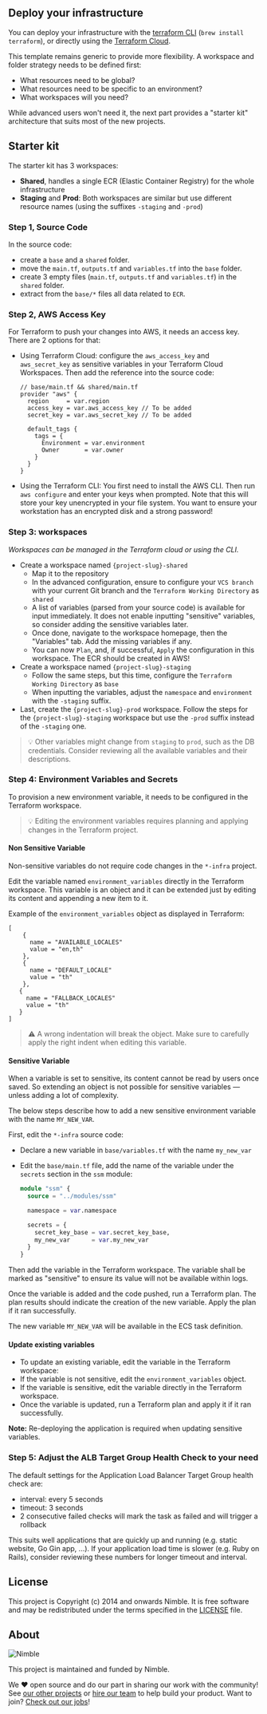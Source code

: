 ## Deploy your infrastructure

You can deploy your infrastructure with the [terraform CLI](https://learn.hashicorp.com/collections/terraform/cli) (`brew install terraform`), or directly using the [Terraform Cloud](https://cloud.hashicorp.com/products/terraform).

This template remains generic to provide more flexibility.
A workspace and folder strategy needs to be defined first:

- What resources need to be global?
- What resources need to be specific to an environment?
- What workspaces will you need?

While advanced users won't need it, the next part provides a "starter kit" architecture that suits most of the new projects.

## Starter kit

The starter kit has 3 workspaces:

- **Shared**, handles a single ECR (Elastic Container Registry) for the whole infrastructure
- **Staging** and **Prod**: Both workspaces are similar but use different resource names (using the suffixes `-staging` and `-prod`)

### Step 1, Source Code

In the source code:

- create a `base` and a `shared` folder.
- move the `main.tf`, `outputs.tf` and `variables.tf` into the `base` folder.
- create 3 empty files (`main.tf`, `outputs.tf` and `variables.tf`) in the `shared` folder.
- extract from the `base/*` files all data related to `ECR`.

### Step 2, AWS Access Key

For Terraform to push your changes into AWS, it needs an access key. There are 2 options for that:

- Using Terraform Cloud: configure the `aws_access_key` and `aws_secret_key` as sensitive variables in your Terraform Cloud Workspaces. Then add the reference into the source code:
  
  ```hcl
  // base/main.tf && shared/main.tf
  provider "aws" {
    region     = var.region
    access_key = var.aws_access_key // To be added
    secret_key = var.aws_secret_key // To be added

    default_tags {
      tags = {
        Environment = var.environment
        Owner       = var.owner
      }
    }
  }
  ```

- Using the Terraform CLI: You first need to install the AWS CLI. Then run `aws configure` and enter your keys when prompted.
  Note that this will store your key unencrypted in your file system. You want to ensure your workstation has an encrypted disk and a strong password!

### Step 3: workspaces

_Workspaces can be managed in the Terraform cloud or using the CLI._

- Create a workspace named `{project-slug}-shared`
  - Map it to the repository
  - In the advanced configuration, ensure to configure your `VCS branch` with your current Git branch and the `Terraform Working Directory` as `shared`
  - A list of variables (parsed from your source code) is available for input immediately. It does not enable inputting "sensitive" variables, so consider adding the sensitive variables later.
  - Once done, navigate to the workspace homepage, then the "Variables" tab. Add the missing variables if any.
  - You can now `Plan`, and, if successful, `Apply` the configuration in this workspace. The ECR should be created in AWS!
- Create a workspace named `{project-slug}-staging`
  - Follow the same steps, but this time, configure the `Terraform Working Directory` as `base`
  - When inputting the variables, adjust the `namespace` and `environment` with the `-staging` suffix.
- Last, create the `{project-slug}-prod` workspace. Follow the steps for the `{project-slug}-staging` workspace but use the `-prod` suffix instead of the `-staging` one.

> 💡 Other variables might change from `staging` to `prod`, such as the DB credentials. Consider reviewing all the available variables and their descriptions.

### Step 4: Environment Variables and Secrets

To provision a new environment variable, it needs to be configured in the Terraform workspace.

> 💡 Editing the environment variables requires planning and applying changes in the Terraform project.

#### Non Sensitive Variable

Non-sensitive variables do not require code changes in the `*-infra` project.

Edit the variable named `environment_variables` directly in the Terraform workspace.
This variable is an object and it can be extended just by editing its content and appending a new item to it.

Example of the `environment_variables` object as displayed in Terraform:

```hcl
[
    {
      name = "AVAILABLE_LOCALES"
      value = "en,th"
    },
    {
      name = "DEFAULT_LOCALE"
      value = "th"
    },
   {
     name = "FALLBACK_LOCALES"
     value = "th"
   }
]
```

> ⚠️ A wrong indentation will break the object.
> Make sure to carefully apply the right indent when editing this variable.

#### Sensitive Variable

When a variable is set to sensitive, its content cannot be read by users once saved.
So extending an object is not possible for sensitive variables — unless adding a lot of complexity.

The below steps describe how to add a new sensitive environment variable with the name `MY_NEW_VAR`.

First, edit the `*-infra` source code:

- Declare a new variable in `base/variables.tf` with the name `my_new_var`
- Edit the `base/main.tf` file, add the name of the variable under the `secrets` section in the `ssm` module:
  
  ```terraform
  module "ssm" {
    source = "../modules/ssm"

    namespace = var.namespace

    secrets = {
      secret_key_base = var.secret_key_base,
      my_new_var      = var.my_new_var
    }
  }
  ```

Then add the variable in the Terraform workspace.
The variable shall be marked as "sensitive" to ensure its value will not be available within logs.

Once the variable is added and the code pushed, run a Terraform plan.
The plan results should indicate the creation of the new variable.
Apply the plan if it ran successfully.

The new variable `MY_NEW_VAR` will be available in the ECS task definition.

#### Update existing variables

- To update an existing variable, edit the variable in the Terraform workspace:
- If the variable is not sensitive, edit the `environment_variables` object.
- If the variable is sensitive, edit the variable directly in the Terraform workspace.
- Once the variable is updated, run a Terraform plan and apply it if it ran successfully.

**Note:** Re-deploying the application is required when updating sensitive variables.

### Step 5: Adjust the ALB Target Group Health Check to your need

The default settings for the Application Load Balancer Target Group health check are:

- interval: every 5 seconds
- timeout: 3 seconds
- 2 consecutive failed checks will mark the task as failed and will trigger a rollback

This suits well applications that are quickly up and running (e.g. static website, Go Gin app, ...).
If your application load time is slower (e.g. Ruby on Rails), consider reviewing these numbers for longer timeout and interval.

## License

This project is Copyright (c) 2014 and onwards Nimble. It is free software and may be redistributed under the terms specified in the [LICENSE] file.

[LICENSE]: /LICENSE

## About

![Nimble](https://assets.nimblehq.co/logo/dark/logo-dark-text-160.png)

This project is maintained and funded by Nimble.

We ❤️ open source and do our part in sharing our work with the community!
See [our other projects][community] or [hire our team][hire] to help build your product.
Want to join? [Check out our jobs][jobs]!

[community]: https://github.com/nimblehq
[hire]: https://nimblehq.co/
[jobs]: https://jobs.nimblehq.co/

